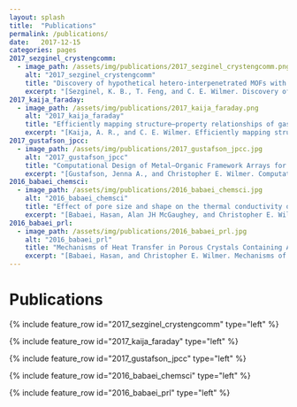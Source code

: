 ```yaml
---
layout: splash
title:  "Publications"
permalink: /publications/
date:   2017-12-15
categories: pages
2017_sezginel_crystengcomm:
  - image_path: /assets/img/publications/2017_sezginel_crystengcomm.png
    alt: "2017_sezginel_crystengcomm"
    title: "Discovery of hypothetical hetero-interpenetrated MOFs with arbitrarily dissimilar topologies and unit cell shapes"
    excerpt: "[Sezginel, K. B., T. Feng, and C. E. Wilmer. Discovery of hypothetical hetero-interpenetrated MOFs with arbitrarily dissimilar topologies and unit cell shapes. *CrystEngComm* 19.31 **(2017)**: 4497-4504.](http://pubs.rsc.org/en/content/articlelanding/2017/ce/c7ce00290d)"
2017_kaija_faraday:
  - image_path: /assets/img/publications/2017_kaija_faraday.png
    alt: "2017_kaija_faraday"
    title: "Efficiently mapping structure–property relationships of gas adsorption in porous materials: application to Xe adsorption"
    excerpt: "[Kaija, A. R., and C. E. Wilmer. Efficiently mapping structure–property relationships of gas adsorption in porous materials: application to Xe adsorption. *Faraday discussions* 201 **(2017)**: 221-232.](http://pubs.rsc.org/en/content/articlelanding/fd/2017/c7fd00038c)"
2017_gustafson_jpcc:
  - image_path: /assets/img/publications/2017_gustafson_jpcc.jpg
    alt: "2017_gustafson_jpcc"
    title: "Computational Design of Metal–Organic Framework Arrays for Gas Sensing: Influence of Array Size and Composition on Sensor Performance"
    excerpt: "[Gustafson, Jenna A., and Christopher E. Wilmer. Computational Design of Metal–Organic Framework Arrays for Gas Sensing: Influence of Array Size and Composition on Sensor Performance. *The Journal of Physical Chemistry C* 121.11 **(2017)**: 6033-6038.](http://pubs.rsc.org/en/content/articlelanding/fd/2017/c7fd00038c)"
2016_babaei_chemsci:
  - image_path: /assets/img/publications/2016_babaei_chemsci.jpg
    alt: "2016_babaei_chemsci"
    title: "Effect of pore size and shape on the thermal conductivity of metal-organic frameworks"
    excerpt: "[Babaei, Hasan, Alan JH McGaughey, and Christopher E. Wilmer. Effect of pore size and shape on the thermal conductivity of metal-organic frameworks. *Chemical Science* 8.1 **(2017)**: 583-589.](http://pubs.rsc.org/-/content/articlehtml/2016/sc/c6sc03704f)"
2016_babaei_prl:
  - image_path: /assets/img/publications/2016_babaei_prl.jpg
    alt: "2016_babaei_prl"
    title: "Mechanisms of Heat Transfer in Porous Crystals Containing Adsorbed Gases: Applications to Metal-Organic Frameworks"
    excerpt: "[Babaei, Hasan, and Christopher E. Wilmer. Mechanisms of heat transfer in porous crystals containing adsorbed gases: Applications to metal-organic frameworks. *Physical Review Letters* 116.2 **(2016)**: 025902.](http://pubs.rsc.org/-/content/articlehtml/2016/sc/c6sc03704f)"
---
```


Publications
============

{% include feature_row id="2017_sezginel_crystengcomm" type="left" %}

{% include feature_row id="2017_kaija_faraday" type="left" %}

{% include feature_row id="2017_gustafson_jpcc" type="left" %}

{% include feature_row id="2016_babaei_chemsci" type="left" %}

{% include feature_row id="2016_babaei_prl" type="left" %}
